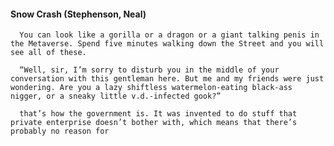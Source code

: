 #### Snow Crash (Stephenson, Neal)
      You can look like a gorilla or a dragon or a giant talking penis in the Metaverse. Spend five minutes walking down the Street and you will see all of these.

      “Well, sir, I’m sorry to disturb you in the middle of your conversation with this gentleman here. But me and my friends were just wondering. Are you a lazy shiftless watermelon-eating black-ass nigger, or a sneaky little v.d.-infected gook?”

      that’s how the government is. It was invented to do stuff that private enterprise doesn’t bother with, which means that there’s probably no reason for

